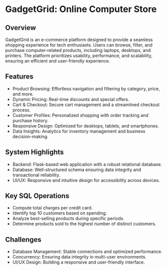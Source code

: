 # GadgetGrid: Online Computer Store
## Overview
GadgetGrid is an e-commerce platform designed to provide a seamless shopping experience for tech enthusiasts. Users can browse, filter, and purchase computer-related products, including laptops, desktops, and printers. The platform prioritizes usability, performance, and scalability, ensuring an efficient and user-friendly experience.

## Features
- Product Browsing: Effortless navigation and filtering by category, price, and more.
- Dynamic Pricing: Real-time discounts and special offers.
- Cart & Checkout: Secure cart management and a streamlined checkout process.
- Customer Profiles: Personalized shopping with order tracking and purchase history.
- Responsive Design: Optimized for desktops, tablets, and smartphones.
- Data Insights: Analytics for inventory management and business decision-making.

## System Highlights
- Backend: Flask-based web application with a robust relational database.
- Database: Well-structured schema ensuring data integrity and transactional reliability.
- UI/UX: Responsive and intuitive design for accessibility across devices.

## Key SQL Operations
- Compute total charges per credit card.
- Identify top 10 customers based on spending.
- Analyze best-selling products during specific periods.
- Determine products sold to the highest number of distinct customers.

## Challenges
- Database Management: Stable connections and optimized performance.
- Concurrency: Ensuring data integrity in multi-user environments.
- UI/UX Design: Building a responsive and user-friendly interface.
